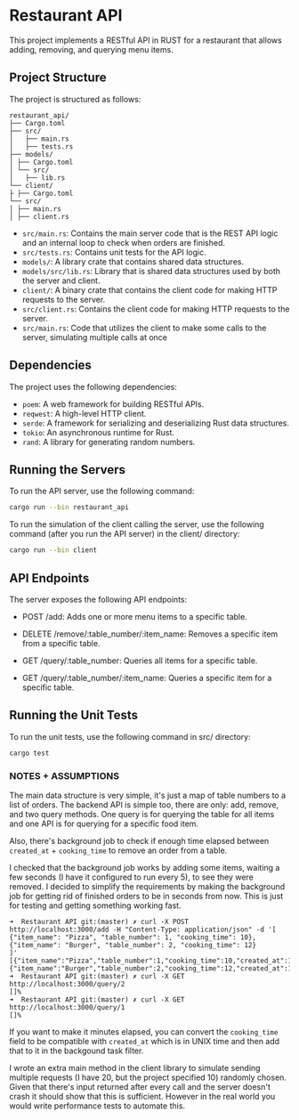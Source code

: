 # Restaurant API

This project implements a RESTful API in RUST for a restaurant that allows adding, removing, and querying menu items.

## Project Structure

The project is structured as follows:

```
restaurant_api/
├── Cargo.toml
├── src/
│   ├── main.rs
│   ├── tests.rs
├── models/
│ ├── Cargo.toml
│ └── src/
│   ├── lib.rs
└── client/  
├ ├── Cargo.toml
└── src/
│ ├── main.rs
│ ├── client.rs
```

- `src/main.rs`: Contains the main server code that is the REST API logic and an internal loop to check when orders are finished.
- `src/tests.rs`: Contains unit tests for the API logic.
- `models/`: A library crate that contains shared data structures.
- `models/src/lib.rs`: Library that is shared data structures used by both the server and client.
- `client/`: A binary crate that contains the client code for making HTTP requests to the server.
- `src/client.rs`: Contains the client code for making HTTP requests to the server.
- `src/main.rs`: Code that utilizes the client to make some calls to the server, simulating multiple calls at once

## Dependencies

The project uses the following dependencies:

- `poem`: A web framework for building RESTful APIs.
- `reqwest`: A high-level HTTP client.
- `serde`: A framework for serializing and deserializing Rust data structures.
- `tokio`: An asynchronous runtime for Rust.
- `rand`: A library for generating random numbers.

## Running the Servers

To run the API server, use the following command:

```bash
cargo run --bin restaurant_api
```

To run the simulation of the client calling the server, use the following command (after you run the API server)
in the client/ directory:

```bash
cargo run --bin client
```

## API Endpoints

The server exposes the following API endpoints:

- POST /add: Adds one or more menu items to a specific table.

- DELETE /remove/:table_number/:item_name: Removes a specific item from a specific table.

- GET /query/:table_number: Queries all items for a specific table.

- GET /query/:table_number/:item_name: Queries a specific item for a specific table.

## Running the Unit Tests

To run the unit tests, use the following command in src/ directory:

```bash
cargo test
```

### NOTES + ASSUMPTIONS

The main data structure is very simple, it's just a map of table numbers to a list of orders. The backend API is simple too,
there are only: add, remove, and two query methods. One query is for querying the table for all items and one API is for querying for a specific food item.

Also, there's background job to check if enough time elapsed between `created_at` + `cooking_time` to remove an order from a table.

I checked that the background job works by adding some items, waiting a few seconds (I have it configured to run every 5), to see they were removed.
I decided to simplify the requirements by making the background job for getting rid of finished orders to be in seconds from now.
This is just for testing and getting something working fast.

```
➜  Restaurant API git:(master) ✗ curl -X POST http://localhost:3000/add -H "Content-Type: application/json" -d '[
{"item_name": "Pizza", "table_number": 1, "cooking_time": 10},
{"item_name": "Burger", "table_number": 2, "cooking_time": 12}
]'
[{"item_name":"Pizza","table_number":1,"cooking_time":10,"created_at":1732167098},{"item_name":"Burger","table_number":2,"cooking_time":12,"created_at":1732167098}]%
➜  Restaurant API git:(master) ✗ curl -X GET http://localhost:3000/query/2
[]%
➜  Restaurant API git:(master) ✗ curl -X GET http://localhost:3000/query/1
[]%
```

If you want to make it minutes elapsed, you can convert the `cooking_time` field to be compatible with `created_at` which is in UNIX time and then add that to it in the backgound task filter.

I wrote an extra main method in the client library to simulate sending multiple requests (I have 20, but the project specified 10) randomly chosen.
Given that there's input returned after every call and the server doesn't crash it should show that this is sufficient.
However in the real world you would write performance tests to automate this.